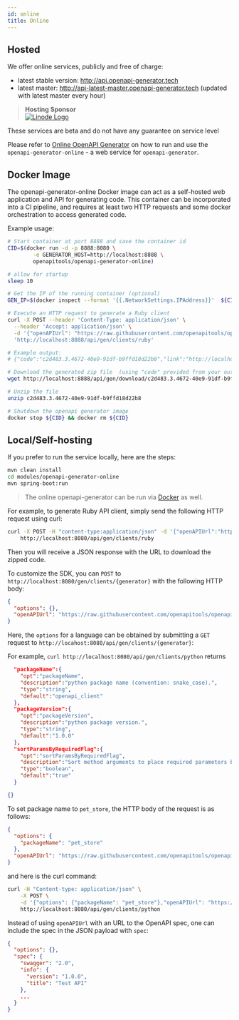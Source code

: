 ```yaml
---
id: online
title: Online
---
```


## Hosted

We offer online services, publicly and free of charge:

- latest stable version: http://api.openapi-generator.tech
- latest master: http://api-latest-master.openapi-generator.tech (updated with latest master every hour)

> **Hosting Sponsor**   
> [![Linode Logo](https://www.linode.com/media/images/logos/standard/light/linode-logo_standard_light_small.png)](https://www.linode.com/)

These services are beta and do not have any guarantee on service level

Please refer to [Online OpenAPI Generator](./online-openapi-generator.md) on how to run and use the `openapi-generator-online` - a web service for `openapi-generator`.

## Docker Image

The openapi-generator-online Docker image can act as a self-hosted web application and API for generating code. This container can be incorporated into a CI pipeline, and requires at least two HTTP requests and some docker orchestration to access generated code.

Example usage:

```bash
# Start container at port 8888 and save the container id
CID=$(docker run -d -p 8888:8080 \
        -e GENERATOR_HOST=http://localhost:8888 \
        openapitools/openapi-generator-online)

# allow for startup
sleep 10

# Get the IP of the running container (optional)
GEN_IP=$(docker inspect --format '{{.NetworkSettings.IPAddress}}'  ${CID})

# Execute an HTTP request to generate a Ruby client
curl -X POST --header 'Content-Type: application/json' \
  --header 'Accept: application/json' \
  -d '{"openAPIUrl": "https://raw.githubusercontent.com/openapitools/openapi-generator/master/modules/openapi-generator/src/test/resources/2_0/petstore.yaml"}' \
  'http://localhost:8888/api/gen/clients/ruby'

# Example output:
# {"code":"c2d483.3.4672-40e9-91df-b9ffd18d22b8","link":"http://localhost:8888/api/gen/download/c2d483.3.4672-40e9-91df-b9ffd18d22b8"}

# Download the generated zip file  (using "code" provided from your output) 
wget http://localhost:8888/api/gen/download/c2d483.3.4672-40e9-91df-b9ffd18d22b8

# Unzip the file
unzip c2d483.3.4672-40e9-91df-b9ffd18d22b8

# Shutdown the openapi generator image
docker stop ${CID} && docker rm ${CID}
```

## Local/Self-hosting

If you prefer to run the service locally, here are the steps:

```bash
mvn clean install
cd modules/openapi-generator-online
mvn spring-boot:run
```

> The online openapi-generator can be run via [Docker](#docker-image) as well.

For example, to generate Ruby API client, simply send the following HTTP request using curl:

```bash
curl -X POST -H "content-type:application/json" -d '{"openAPIUrl":"https://raw.githubusercontent.com/openapitools/openapi-generator/master/modules/openapi-generator/src/test/resources/2_0/petstore.yaml"}' \
    http://localhost:8080/api/gen/clients/ruby
```
Then you will receive a JSON response with the URL to download the zipped code.

To customize the SDK, you can `POST` to `http://localhost:8080/gen/clients/{generator}` with the following HTTP body:

```json
{
  "options": {},
  "openAPIUrl": "https://raw.githubusercontent.com/openapitools/openapi-generator/master/modules/openapi-generator/src/test/resources/2_0/petstore.yaml"
}
```

Here, the `options` for a language can be obtained by submitting a `GET` request to `http://locahost:8080/api/gen/clients/{generator}`:

For example, `curl http://localhost:8080/api/gen/clients/python` returns

```json
  "packageName":{
    "opt":"packageName",
    "description":"python package name (convention: snake_case).",
    "type":"string",
    "default":"openapi_client"
  },
  "packageVersion":{
    "opt":"packageVersion",
    "description":"python package version.",
    "type":"string",
    "default":"1.0.0"
  },
  "sortParamsByRequiredFlag":{
    "opt":"sortParamsByRequiredFlag",
    "description":"Sort method arguments to place required parameters before optional parameters.",
    "type":"boolean",
    "default":"true"
  }

{}
```

To set package name to `pet_store`, the HTTP body of the request is as follows:

```json
{
  "options": {
    "packageName": "pet_store"
  },
  "openAPIUrl": "https://raw.githubusercontent.com/openapitools/openapi-generator/master/modules/openapi-generator/src/test/resources/2_0/petstore.yaml"
}
```

and here is the curl command:
```bash
curl -H "Content-type: application/json" \
    -X POST \
    -d '{"options": {"packageName": "pet_store"},"openAPIUrl": "https://raw.githubusercontent.com/openapitools/openapi-generator/master/modules/openapi-generator/src/test/resources/2_0/petstore.yaml"}' \
    http://localhost:8080/api/gen/clients/python
```

Instead of using `openAPIUrl` with an URL to the OpenAPI spec, one can include the spec in the JSON payload with `spec`:

```json
{
  "options": {},
  "spec": {
    "swagger": "2.0",
    "info": {
      "version": "1.0.0",
      "title": "Test API"
    },
    ...
  }
}
```
